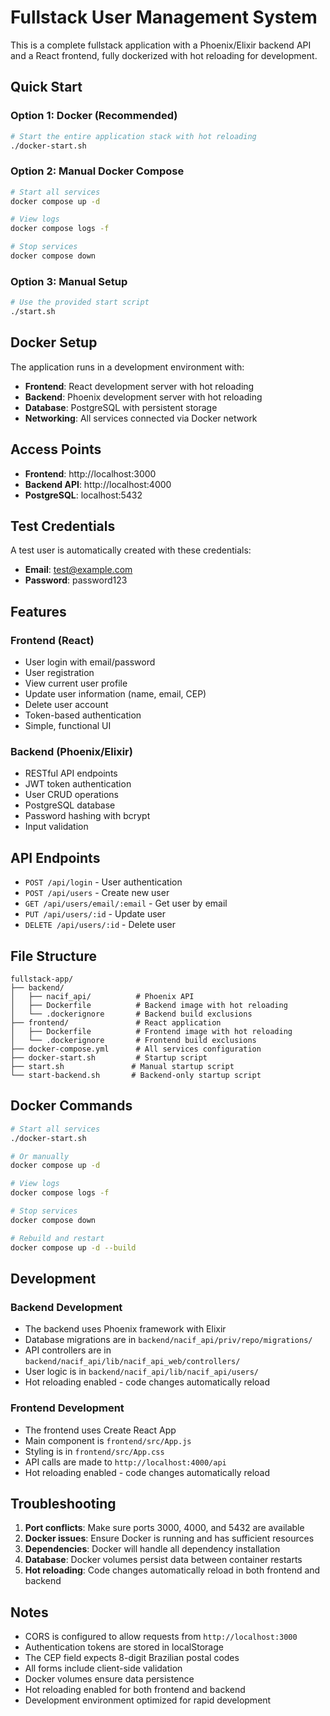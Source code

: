 # Fullstack User Management System

This is a complete fullstack application with a Phoenix/Elixir backend API and a React frontend, fully dockerized with hot reloading for development.

## Quick Start

### Option 1: Docker (Recommended)
```bash
# Start the entire application stack with hot reloading
./docker-start.sh
```

### Option 2: Manual Docker Compose
```bash
# Start all services
docker compose up -d

# View logs
docker compose logs -f

# Stop services
docker compose down
```

### Option 3: Manual Setup
```bash
# Use the provided start script
./start.sh
```

## Docker Setup

The application runs in a development environment with:
- **Frontend**: React development server with hot reloading
- **Backend**: Phoenix development server with hot reloading
- **Database**: PostgreSQL with persistent storage
- **Networking**: All services connected via Docker network

## Access Points

- **Frontend**: http://localhost:3000
- **Backend API**: http://localhost:4000
- **PostgreSQL**: localhost:5432

## Test Credentials

A test user is automatically created with these credentials:
- **Email**: test@example.com
- **Password**: password123

## Features

### Frontend (React)
- User login with email/password
- User registration
- View current user profile
- Update user information (name, email, CEP)
- Delete user account
- Token-based authentication
- Simple, functional UI

### Backend (Phoenix/Elixir)
- RESTful API endpoints
- JWT token authentication
- User CRUD operations
- PostgreSQL database
- Password hashing with bcrypt
- Input validation

## API Endpoints

- `POST /api/login` - User authentication
- `POST /api/users` - Create new user
- `GET /api/users/email/:email` - Get user by email
- `PUT /api/users/:id` - Update user
- `DELETE /api/users/:id` - Delete user

## File Structure

```
fullstack-app/
├── backend/
│   ├── nacif_api/          # Phoenix API
│   ├── Dockerfile          # Backend image with hot reloading
│   └── .dockerignore       # Backend build exclusions
├── frontend/               # React application
│   ├── Dockerfile          # Frontend image with hot reloading
│   └── .dockerignore       # Frontend build exclusions
├── docker-compose.yml      # All services configuration
├── docker-start.sh         # Startup script
├── start.sh               # Manual startup script
└── start-backend.sh       # Backend-only startup script
```

## Docker Commands

```bash
# Start all services
./docker-start.sh

# Or manually
docker compose up -d

# View logs
docker compose logs -f

# Stop services
docker compose down

# Rebuild and restart
docker compose up -d --build
```

## Development

### Backend Development
- The backend uses Phoenix framework with Elixir
- Database migrations are in `backend/nacif_api/priv/repo/migrations/`
- API controllers are in `backend/nacif_api/lib/nacif_api_web/controllers/`
- User logic is in `backend/nacif_api/lib/nacif_api/users/`
- Hot reloading enabled - code changes automatically reload

### Frontend Development
- The frontend uses Create React App
- Main component is `frontend/src/App.js`
- Styling is in `frontend/src/App.css`
- API calls are made to `http://localhost:4000/api`
- Hot reloading enabled - code changes automatically reload

## Troubleshooting

1. **Port conflicts**: Make sure ports 3000, 4000, and 5432 are available
2. **Docker issues**: Ensure Docker is running and has sufficient resources
3. **Dependencies**: Docker will handle all dependency installation
4. **Database**: Docker volumes persist data between container restarts
5. **Hot reloading**: Code changes automatically reload in both frontend and backend

## Notes

- CORS is configured to allow requests from `http://localhost:3000`
- Authentication tokens are stored in localStorage
- The CEP field expects 8-digit Brazilian postal codes
- All forms include client-side validation
- Docker volumes ensure data persistence
- Hot reloading enabled for both frontend and backend
- Development environment optimized for rapid development 